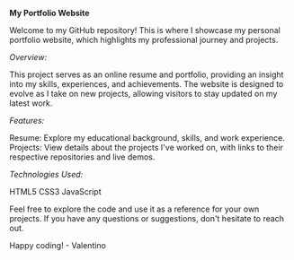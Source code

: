 **My Portfolio Website**

Welcome to my GitHub repository! This is where I showcase my personal portfolio website, which highlights my professional journey and projects.

*Overview:*

This project serves as an online resume and portfolio, providing an insight into my skills, experiences, and achievements. The website is designed to evolve as I take on new projects, allowing visitors to stay updated on my latest work.

*Features:*

Resume: Explore my educational background, skills, and work experience.
Projects: View details about the projects I've worked on, with links to their respective repositories and live demos.

*Technologies Used:*

HTML5
CSS3
JavaScript

Feel free to explore the code and use it as a reference for your own projects. If you have any questions or suggestions, don't hesitate to reach out.

Happy coding! - Valentino
